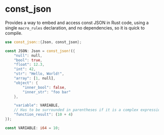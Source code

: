 # const_json

Provides a way to embed and access const JSON in Rust code, using a single `macro_rules`
declaration, and no dependencies, so it is quick to compile.

```rust
use const_json::{Json, const_json};

const JSON: Json = const_json!({
    "null": null,
    "bool": true,
    "float": 12.3,
    "int": 42,
    "str": "Hello, World!",
    "array": [1, null],
    "object": {
        "inner_bool": false,
        "inner_str": "foo bar"
    },

    "variable": VARIABLE,
    // Has to be surrounded in parentheses if it is a complex expression
    "function_result": (10 + 4)
});

const VARIABLE: i64 = 10;
```
